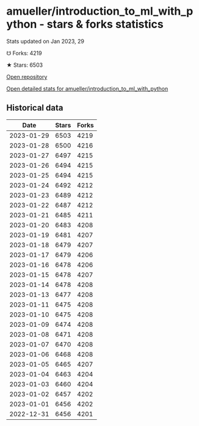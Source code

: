 # amueller/introduction_to_ml_with_python - stars & forks statistics

Stats updated on Jan 2023, 29

☋ Forks: 4219

★ Stars: 6503

[Open repository](https://github.com/amueller/introduction_to_ml_with_python)

[Open detailed stats for amueller/introduction_to_ml_with_python](https://reviewgithub.com/rep/amueller/introduction_to_ml_with_python)

## Historical data
| Date | Stars | Forks |
|------|-------|-------|
| 2023-01-29 | 6503 | 4219 | 
| 2023-01-28 | 6500 | 4216 | 
| 2023-01-27 | 6497 | 4215 | 
| 2023-01-26 | 6494 | 4215 | 
| 2023-01-25 | 6494 | 4215 | 
| 2023-01-24 | 6492 | 4212 | 
| 2023-01-23 | 6489 | 4212 | 
| 2023-01-22 | 6487 | 4212 | 
| 2023-01-21 | 6485 | 4211 | 
| 2023-01-20 | 6483 | 4208 | 
| 2023-01-19 | 6481 | 4207 | 
| 2023-01-18 | 6479 | 4207 | 
| 2023-01-17 | 6479 | 4206 | 
| 2023-01-16 | 6478 | 4206 | 
| 2023-01-15 | 6478 | 4207 | 
| 2023-01-14 | 6478 | 4208 | 
| 2023-01-13 | 6477 | 4208 | 
| 2023-01-11 | 6475 | 4208 | 
| 2023-01-10 | 6475 | 4208 | 
| 2023-01-09 | 6474 | 4208 | 
| 2023-01-08 | 6471 | 4208 | 
| 2023-01-07 | 6470 | 4208 | 
| 2023-01-06 | 6468 | 4208 | 
| 2023-01-05 | 6465 | 4207 | 
| 2023-01-04 | 6463 | 4204 | 
| 2023-01-03 | 6460 | 4204 | 
| 2023-01-02 | 6457 | 4202 | 
| 2023-01-01 | 6456 | 4202 | 
| 2022-12-31 | 6456 | 4201 | 


